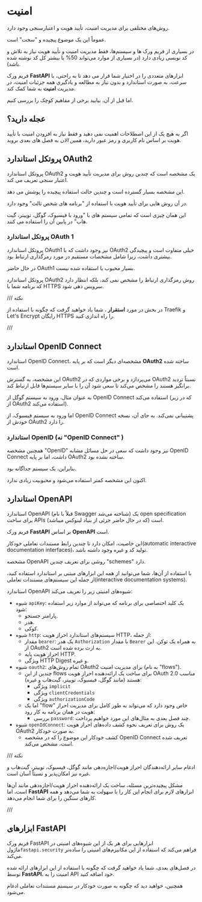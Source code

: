# امنیت

روش‌های مختلفی برای مدیریت امنیت، تأیید هویت و اعتبارسنجی وجود دارد.

عموماً این یک موضوع پیچیده و "سخت" است.

در بسیاری از فریم ورک ها و سیستم‌ها، فقط مدیریت امنیت و تأیید هویت نیاز به تلاش و کد نویسی زیادی دارد (در بسیاری از موارد می‌تواند 50% یا بیشتر کل کد نوشته شده باشد).


فریم ورک **FastAPI** ابزارهای متعددی را در اختیار شما قرار می دهد تا به راحتی، با سرعت، به صورت استاندارد و بدون نیاز به مطالعه و یادگیری همه جزئیات امنیت، در مدیریت **امنیت** به شما کمک کند.

اما قبل از آن، بیایید برخی از مفاهیم کوچک را بررسی کنیم.

## عجله دارید؟

اگر به هیچ یک از این اصطلاحات اهمیت نمی دهید و فقط نیاز به افزودن امنیت با تأیید هویت بر اساس نام کاربری و رمز عبور دارید، *همین الان* به فصل های بعدی بروید.

## پروتکل استاندارد OAuth2

پروتکل استاندارد OAuth2 یک مشخصه است که چندین روش برای مدیریت تأیید هویت و اعتبار سنجی تعریف می کند.

این مشخصه بسیار گسترده است و چندین حالت استفاده پیچیده را پوشش می دهد.

در آن روش هایی برای تأیید هویت با استفاده از "برنامه های شخص ثالث" وجود دارد.

این همان چیزی است که تمامی سیستم های با "ورود با فیسبوک، گوگل، توییتر، گیت هاب" در پایین آن را استفاده می کنند.

### پروتکل استاندارد OAuth 1

پروتکل استاندارد  OAuth1 نیز وجود داشت که با OAuth2 خیلی متفاوت است و پیچیدگی بیشتری داشت، زیرا شامل مشخصات مستقیم در مورد رمزگذاری ارتباط بود.

در حال حاضر OAuth1 بسیار محبوب یا استفاده شده نیست.

پروتکل استاندارد OAuth2 روش رمزگذاری ارتباط را مشخص نمی کند، بلکه انتظار دارد که برنامه شما با HTTPS سرویس دهی شود.

/// نکته

در بخش در مورد **استقرار** ، شما یاد خواهید گرفت که چگونه با استفاده از Traefik و Let's Encrypt رایگان HTTPS را راه اندازی کنید.

///

## استاندارد OpenID Connect

استاندارد OpenID Connect، مشخصه‌ای دیگر است که بر پایه **OAuth2** ساخته شده است.

این مشخصه، به گسترش OAuth2 می‌پردازد و برخی مواردی که در OAuth2 نسبتاً تردید برانگیز هستند را مشخص می‌کند تا سعی شود آن را با سایر سیستم‌ها قابل ارتباط کند.

به عنوان مثال، ورود به سیستم گوگل از OpenID Connect استفاده می‌کند (که در زیر از OAuth2 استفاده می‌کند).

اما ورود به سیستم فیسبوک، از OpenID Connect پشتیبانی نمی‌کند. به جای آن، نسخه خودش از OAuth2 را دارد.

### استاندارد OpenID (نه "OpenID Connect" )

همچنین مشخصه "OpenID" نیز وجود داشت که سعی در حل مسائل مشابه OpenID Connect داشت، اما بر پایه OAuth2 ساخته نشده بود.

بنابراین، یک سیستم جداگانه بود.

اکنون این مشخصه کمتر استفاده می‌شود و محبوبیت زیادی ندارد.

## استاندارد OpenAPI

استاندارد OpenAPI (قبلاً با نام Swagger شناخته می‌شد) یک open specification برای ساخت APIs (که در حال حاضر جزئی از بنیاد لینوکس میباشد) است.

فریم ورک **FastAPI** بر اساس **OpenAPI** است.

این خاصیت، امکان دارد تا چندین رابط مستندات تعاملی خودکار(automatic interactive documentation interfaces)، تولید کد و غیره وجود داشته باشد.

مشخصه OpenAPI روشی برای تعریف چندین "schemes" دارد.

با استفاده از آن‌ها، شما می‌توانید از همه این ابزارهای مبتنی بر استاندارد استفاده کنید، از جمله این سیستم‌های مستندات تعاملی(interactive documentation systems).

استاندارد OpenAPI شیوه‌های امنیتی زیر را تعریف می‌کند:

* شیوه `apiKey`: یک کلید اختصاصی برای برنامه که می‌تواند از موارد زیر استفاده شود:
    * پارامتر جستجو.
    * هدر.
    * کوکی.
* شیوه `http`: سیستم‌های استاندارد احراز هویت HTTP، از جمله:
    * مقدار `bearer`: یک هدر `Authorization` با مقدار `Bearer` به همراه یک توکن. این از OAuth2 به ارث برده شده است.
    * احراز هویت پایه HTTP.
    * ویژگی HTTP Digest و غیره.
* شیوه `oauth2`: تمام روش‌های OAuth2 برای مدیریت امنیت (به نام "flows").
    * چندین از این flows برای ساخت یک ارائه‌دهنده احراز هویت OAuth 2.0 مناسب هستند (مانند گوگل، فیسبوک، توییتر، گیت‌هاب و غیره):
        * ویژگی `implicit`
        * ویژگی `clientCredentials`
        * ویژگی `authorizationCode`
    * اما یک "flow" خاص وجود دارد که می‌تواند به طور کامل برای مدیریت احراز هویت در همان برنامه به کار رود:
        * بررسی `password`: چند فصل بعدی به مثال‌های این مورد خواهیم پرداخت.
* شیوه `openIdConnect`: یک روش برای تعریف نحوه کشف داده‌های احراز هویت OAuth2 به صورت خودکار.
    * کشف خودکار این موضوع را که در مشخصه OpenID Connect تعریف شده است، مشخص می‌کند.

/// نکته

ادغام سایر ارائه‌دهندگان احراز هویت/اجازه‌دهی مانند گوگل، فیسبوک، توییتر، گیت‌هاب و غیره نیز امکان‌پذیر و نسبتاً آسان است.

مشکل پیچیده‌ترین مسئله، ساخت یک ارائه‌دهنده احراز هویت/اجازه‌دهی مانند آن‌ها است، اما **FastAPI** ابزارهای لازم برای انجام این کار را با سهولت به شما می‌دهد و همه کارهای سنگین را برای شما انجام می‌دهد.

///

## ابزارهای **FastAPI**

فریم ورک FastAPI ابزارهایی برای هر یک از این شیوه‌های امنیتی در ماژول`fastapi.security` فراهم می‌کند که استفاده از این مکانیزم‌های امنیتی را ساده‌تر می‌کند.

در فصل‌های بعدی، شما یاد خواهید گرفت که چگونه با استفاده از این ابزارهای ارائه شده توسط **FastAPI**، امنیت را به API خود اضافه کنید.

همچنین، خواهید دید که چگونه به صورت خودکار در سیستم مستندات تعاملی ادغام می‌شود.

